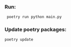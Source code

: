 ### Run:
```bash
 poetry run python main.py
 ```

 ### Update poetry packages:
 ```bash
 poetry update
 ```
 
